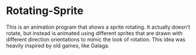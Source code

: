 # Rotating-Sprite
This is an animation program that shows a sprite rotating. It actually doesn't rotate, but instead is animated using different sprites that are drawn with different direction orientations to mimic the look of rotation. This idea was heavily inspired by old games, like Galaga.
